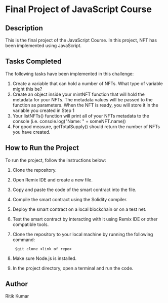 # Final Project of JavaScript Course

## Description
This is the final project of the JavaScript Course. In this project, NFT has been implemented using JavaScript.

## Tasks Completed
The following tasks have been implemented in this challenge:
   1. Create a variable that can hold a number of NFTs. What type of variable might this be?
   2. Create an object inside your mintNFT function that will hold the metadata for your NFTs. 
      The metadata values will be passed to the function as parameters. When the NFT is ready, 
      you will store it in the variable you created in Step 1
   3. Your listNFTs() function will print all of your NFTs metadata to the console (i.e. console.log("Name: " + someNFT.name))
   4. For good measure, getTotalSupply() should return the number of NFTs you have created.
      
## How to Run the Project
To run the project, follow the instructions below:
1. Clone the repository.
2. Open Remix IDE and create a new file.
3. Copy and paste the code of the smart contract into the file.
4. Compile the smart contract using the Solidity compiler.
5. Deploy the smart contract on a local blockchain or on a test net.
6. Test the smart contract by interacting with it using Remix IDE or other compatible tools. 
1. Clone the repository to your local machine by running the following command:

        $git clone <link of repo>
        
2. Make sure Node.js is installed.
3. In the project directory, open a terminal and run the code.
   
## Author
Ritik Kumar
